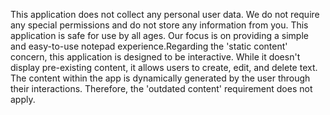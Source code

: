 This application does not collect any personal user data. We do not require any special permissions and do not store any information from you. This application is safe for use by all ages. Our focus is on providing a simple and easy-to-use notepad experience.Regarding the 'static content' concern, this application is designed to be interactive. While it doesn't display pre-existing content, it allows users to create, edit, and delete text. The content within the app is dynamically generated by the user through their interactions. Therefore, the 'outdated content' requirement does not apply.
